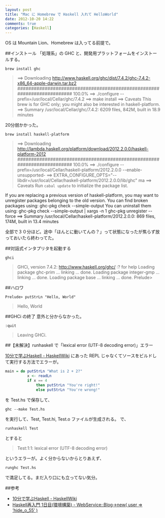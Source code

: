 ```yaml
---
layout: post
title: "Mac に Homebrew で Haskell 入れて HelloWorld"
date: 2012-10-20 14:22
comments: true
categories: [Haskell]
---
```

OS は Mountain Lion、Homebrew は入ってる前提で。

<!-- more -->

##インストール
「処理系」の GHC と、開発用プラットフォームをインストールする。

```
brew install ghc
```

>==> Downloading http://www.haskell.org/ghc/dist/7.4.2/ghc-7.4.2-x86_64-apple-darwin.tar.bz2
######################################################################## 100.0%
==> ./configure --prefix=/usr/local/Cellar/ghc/7.4.2
==> make install
==> Caveats
This brew is for GHC only; you might also be interested in haskell-platform.
==> Summary
/usr/local/Cellar/ghc/7.4.2: 6209 files, 842M, built in 18.9 minutes

20分弱かかった。

```
brew install haskell-platform
```
>==> Downloading http://lambda.haskell.org/platform/download/2012.2.0.0/haskell-platform-2012
######################################################################## 100.0%
==> ./configure --prefix=/usr/local/Cellar/haskell-platform/2012.2.0.0 --enable-unsupported-
==> EXTRA_CONFIGURE_OPTS="--libdir=/usr/local/Cellar/haskell-platform/2012.2.0.0/lib/ghc" ma
==> Caveats
Run `cabal update` to initialize the package list.
>
If you are replacing a previous version of haskell-platform, you may want
to unregister packages belonging to the old version. You can find broken
packages using:
  ghc-pkg check --simple-output
You can uninstall them using:
  ghc-pkg check --simple-output | xargs -n 1 ghc-pkg unregister --force
==> Summary
/usr/local/Cellar/haskell-platform/2012.2.0.0: 869 files, 174M, built in 13.4 minutes

全部で３０分ほど。途中「ほんとに動いてんの？」って状態になったが焦らず放っておいたら終わってた。

##対話式インタプリタを起動する

```
ghci
```
>GHCi, version 7.4.2: http://www.haskell.org/ghc/  :? for help
Loading package ghc-prim ... linking ... done.
Loading package integer-gmp ... linking ... done.
Loading package base ... linking ... done.
Prelude> 

##ハロワ
```
Prelude> putStrLn "Hello, World"
```

>Hello, World

##GHCi の終了
意外と分からなかった。

```
:quit
```

>Leaving GHCi. 

##【未解決】runhaskell で「lexical error (UTF-8 decoding error)」エラー

[10分で学ぶHaskell - HaskellWiki](http://www.haskell.org/haskellwiki/10%E5%88%86%E3%81%A7%E5%AD%A6%E3%81%B6Haskell) にあった REPL じゃなくてソースをビルドして実行する方法でエラーが。

```hs Test.hs
main = do putStrLn "What is 2 + 2?"
          x <- readLn
          if x == 4
              then putStrLn "You're right!"
              else putStrLn "You're wrong!"
```

を Test.hs で保存して、

```
ghc --make Test.hs
```

を実行して、Test, Test.hi, Test.o ファイルが生成される。
で、

```
runhaskell Test
```
とすると

>Test:1:1: lexical error (UTF-8 decoding error)

というエラーが。よく分からないからとりあえず、

```
runghc Test.hs
```
で満足してる。まだ入り口にも立ってない気分。

##参考
* [10分で学ぶHaskell - HaskellWiki](http://www.haskell.org/haskellwiki/10%E5%88%86%E3%81%A7%E5%AD%A6%E3%81%B6Haskell)
* [Haskell再入門 1日目(環境構築) - WebService::Blog->new( user => ’hide_o_55’ )](http://d.hatena.ne.jp/hide_o_55/20110427/1303914801)

